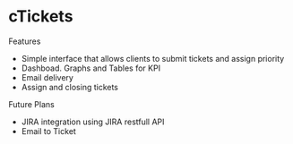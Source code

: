 cTickets
========

Features
  * Simple interface that allows clients to submit tickets and assign priority
  * Dashboad. Graphs and Tables for KPI
  * Email delivery
  * Assign and closing tickets
  

Future Plans
  * JIRA integration using JIRA restfull API
  * Email to Ticket
